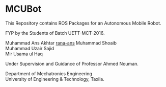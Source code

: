 # MCUBot

This Repository contains ROS Packages for an Autonomous Mobile Robot.

FYP by the Students of Batch UETT-MCT-2016.

Muhammad Ans Akhtar [rana-ans](https://github.com/rana-ans/)
Muhammad Shoaib  
Muhammad Uzair Sajid  
Mir Usama ul Haq  

Under Supervision and Guidance of Professor Ahmed Nouman.

Department of Mechatronics Engineering  
University of Engineering & Technology, Taxila.
